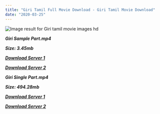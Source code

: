 ```yaml
---
title: "Giri Tamil Full Movie Download - Giri Tamil Movie Download"
date: "2020-03-25"
---
```


![Image result for Giri tamil movie images hd](https://songpecker.com/images/movies/Giri.jpg)

**_Giri Sample Part.mp4_**

**_Size: 3.45mb_**

**_[Download Server 1](http://dl1.123zyz.icu//files/Tamil{1299f9f5e3b2d69cf2543eed9032a99b1b0ad17e14bffebc066fcf7d2dcb313c}20Star{1299f9f5e3b2d69cf2543eed9032a99b1b0ad17e14bffebc066fcf7d2dcb313c}20Collection/Arjun{1299f9f5e3b2d69cf2543eed9032a99b1b0ad17e14bffebc066fcf7d2dcb313c}20Movies/Giri/Giri{1299f9f5e3b2d69cf2543eed9032a99b1b0ad17e14bffebc066fcf7d2dcb313c}20(DVDRip)/Giri{1299f9f5e3b2d69cf2543eed9032a99b1b0ad17e14bffebc066fcf7d2dcb313c}20(HD)/Giri_Sample_(HD).mp4)_**

**_[Download Server 2](http://dl1.123zyz.icu//files/Tamil{1299f9f5e3b2d69cf2543eed9032a99b1b0ad17e14bffebc066fcf7d2dcb313c}20Star{1299f9f5e3b2d69cf2543eed9032a99b1b0ad17e14bffebc066fcf7d2dcb313c}20Collection/Arjun{1299f9f5e3b2d69cf2543eed9032a99b1b0ad17e14bffebc066fcf7d2dcb313c}20Movies/Giri/Giri{1299f9f5e3b2d69cf2543eed9032a99b1b0ad17e14bffebc066fcf7d2dcb313c}20(DVDRip)/Giri{1299f9f5e3b2d69cf2543eed9032a99b1b0ad17e14bffebc066fcf7d2dcb313c}20(HD)/Giri_Sample_(HD).mp4)_**

**_Giri Single Part.mp4_**

**_Size: 494.28mb_**

**_[Download Server 1](http://dl1.123zyz.icu//files/Tamil{1299f9f5e3b2d69cf2543eed9032a99b1b0ad17e14bffebc066fcf7d2dcb313c}20Star{1299f9f5e3b2d69cf2543eed9032a99b1b0ad17e14bffebc066fcf7d2dcb313c}20Collection/Arjun{1299f9f5e3b2d69cf2543eed9032a99b1b0ad17e14bffebc066fcf7d2dcb313c}20Movies/Giri/Giri{1299f9f5e3b2d69cf2543eed9032a99b1b0ad17e14bffebc066fcf7d2dcb313c}20(DVDRip)/Giri{1299f9f5e3b2d69cf2543eed9032a99b1b0ad17e14bffebc066fcf7d2dcb313c}20(HD)/Giri_(HD{1299f9f5e3b2d69cf2543eed9032a99b1b0ad17e14bffebc066fcf7d2dcb313c}20Movie).mp4)_**

**_[Download Server 2](http://dl1.123zyz.icu//files/Tamil{1299f9f5e3b2d69cf2543eed9032a99b1b0ad17e14bffebc066fcf7d2dcb313c}20Star{1299f9f5e3b2d69cf2543eed9032a99b1b0ad17e14bffebc066fcf7d2dcb313c}20Collection/Arjun{1299f9f5e3b2d69cf2543eed9032a99b1b0ad17e14bffebc066fcf7d2dcb313c}20Movies/Giri/Giri{1299f9f5e3b2d69cf2543eed9032a99b1b0ad17e14bffebc066fcf7d2dcb313c}20(DVDRip)/Giri{1299f9f5e3b2d69cf2543eed9032a99b1b0ad17e14bffebc066fcf7d2dcb313c}20(HD)/Giri_(HD{1299f9f5e3b2d69cf2543eed9032a99b1b0ad17e14bffebc066fcf7d2dcb313c}20Movie).mp4)_**
